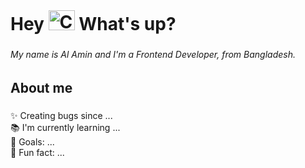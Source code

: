 <h1 align="left">Hey <img src="https://i.ibb.co/WBGhLd4/pikachu-pokemon.gif" alt="Computer man" style="width:42px; height:32px; margin-top: 25px"> What's up?</h1>

###

<h6 align="left">My name is Al Amin and I'm a Frontend Developer, from Bangladesh.</h6>

###

<h2 align="left">About me</h2>

###

<p align="left">✨ Creating bugs since ...<br>📚 I'm currently learning ...<br>🎯 Goals: ...<br>🎲 Fun fact: ...</p>

###
